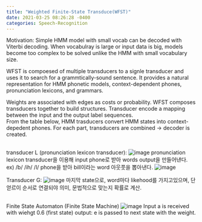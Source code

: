 ```yaml
---
title: "Weighted Finite-State Transduce(WFST)"
date: 2021-03-25 08:26:28 -0400
categories: Speech-Recognition
---
```

Motivation: Simple HMM model with small vocab can be decoded with Viterbi decoding.  When vocabulray is large or input data is big, models become too complex to be solved unlike the HMM with small vocabulary size.  

WFST is compoesed of  multiple transducers to a signle transducer and uses it to search for a grammtically-sound sentence.
It provides a natural representation for HMM phonetic models, context-dependent phones, pronunciation lexicons, and grammars.




Weights are associated with edges as costs or probability.
WFST composes transducers together to build structures.  Transducer encode a mapping between the input and the output label sequences.  
From the table below, HMM trasducers convert HMM states into context-depedent phones. For each part, transducers are combined -> decoder is created.  

<br/> transducer L (pronunciation lexicon transducer):
![image](https://user-images.githubusercontent.com/36841216/112437359-3474b880-8d8a-11eb-9720-55540060e566.png)
pronunciation lexicon transducer을 이용해 input phone로 받아 words output을 만들어낸다.  ex) /b/ /ih/ /l/ phone을 받아 bill이라는 word 아웃풋을 뽑아낸다.
![image](https://user-images.githubusercontent.com/36841216/112440531-c631f500-8d8d-11eb-8fda-ff92c0c2d990.png)

Transducer G:
![image](https://user-images.githubusercontent.com/36841216/113383793-a28b3200-93bf-11eb-8f30-f74b3ef7745d.png)
마지막 state으로, word마다 likehood를 가지고있으며, 단얻르이 순서로 연결되야 의미, 문법적으로 맞는지 확률로 계산.

<br/> Finite State Automaton (Finite State Machine)
![image](https://user-images.githubusercontent.com/36841216/112444018-efa05000-8d90-11eb-843b-f97f347bbff5.png)
Input a is received with wiehgt 0.6  (first state)  output: e is passed to next state with the weight.
